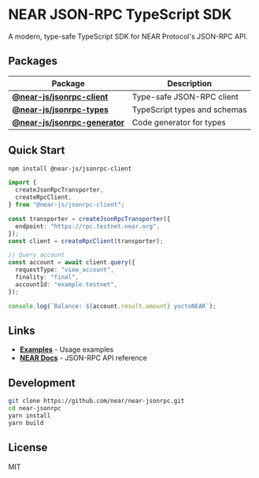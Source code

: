 # NEAR JSON-RPC TypeScript SDK

A modern, type-safe TypeScript SDK for NEAR Protocol's JSON-RPC API.

## Packages

| Package                                                        | Description                  |
| -------------------------------------------------------------- | ---------------------------- |
| **[@near-js/jsonrpc-client](./packages/jsonrpc-client)**       | Type-safe JSON-RPC client    |
| **[@near-js/jsonrpc-types](./packages/jsonrpc-types)**         | TypeScript types and schemas |
| **[@near-js/jsonrpc-generator](./packages/jsonrpc-generator)** | Code generator for types     |

## Quick Start

```bash
npm install @near-js/jsonrpc-client
```

```typescript
import {
  createJsonRpcTransporter,
  createRpcClient,
} from "@near-js/jsonrpc-client";

const transporter = createJsonRpcTransporter({
  endpoint: "https://rpc.testnet.near.org",
});
const client = createRpcClient(transporter);

// Query account
const account = await client.query({
  requestType: "view_account",
  finality: "final",
  accountId: "example.testnet",
});

console.log(`Balance: ${account.result.amount} yoctoNEAR`);
```

## Links

- **[Examples](./examples)** - Usage examples
- **[NEAR Docs](https://docs.near.org/api/rpc/introduction)** - JSON-RPC API reference

## Development

```bash
git clone https://github.com/near/near-jsonrpc.git
cd near-jsonrpc
yarn install
yarn build
```

## License

MIT
